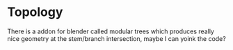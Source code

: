 # Topology

There is a addon for blender called modular trees which produces really nice geometry at the stem/branch intersection, maybe I can yoink the code?
